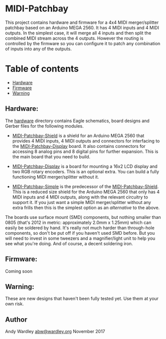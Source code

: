 # MIDI-Patchbay
This project contains hardware and firmware for a 4x4 MIDI
merger/splitter patchbay based on an Arduino MEGA 2560.
It has 4 MIDI inputs and 4 MIDI outputs.  In the
simplest case, it will merge all 4 inputs and then split the combined
MIDI stream across the 4 outputs.  However the routing is controlled by
the firmware so you can configure it to patch any combination of inputs
into any of the outputs.

# Table of contents
* [Hardware](#hardware)
* [Firmware](#firmware)
* [Warning](#warning)

## Hardware:

The [hardware](hardware)
directory contains Eagle schematics, board designs and Gerber files for
the following modules.

* [MIDI-Patchbay-Shield](hardware/MIDI-Patchbay-Shield)
is a shield for an Arduino MEGA 2560 that provides 4 MIDI inputs, 4 MIDI
outputs and connectors for interfacing to the
[MIDI-Patchbay-Display](hardware/MIDI-Patchbay-Display)
board.  It also contains connectors for accessing 8 analog pins and 8
digital pins for further expansion.  This is the main board that you
need to build.

* [MIDI-Patchbay-Display](hardware/MIDI-Patchbay-Display)
is a board for mounting a 16x2 LCD display and two RGB rotary encoders.
This is an optional extra.  You can build a fully functioning MIDI
merger/splitter without it.

* [MIDI-Patchbay-Simple](hardware/MIDI-Patchbay-Simple)
is the predecessor of the [MIDI-Patchbay-Shield](hardware/MIDI-Patchbay-Shield).
This is a reduced size shield for the Arduino MEGA 2560 that only has 4
MIDI inputs and 4 MIDI outputs, along with the relevant circuitry to
support it.  If you just want a simple MIDI merger/splitter without any
extra frills then this is the simplest option as an *alternative* to the
above.

The boards use surface mount (SMD) components, but nothing smaller than
0805 (that's 2012 in metric: approximately 2.0mm x 1.25mm) which can easily
be soldered by hand.  It's really not much harder than through-hole
components, so don't be put off if you haven't used SMD before.  But you
will need to invest in some tweezers and a magnifier/light unit to help
you see what you're doing.  And of course, a decent soldering iron.

## Firmware:

Coming soon

## Warning:

These are new designs that haven't been fully tested yet.  Use them at
your own risk.

## Author

Andy Wardley <abw@wardley.org> November 2017

